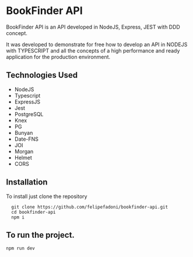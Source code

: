 
# BookFinder API

BookFinder API is an API developed in NodeJS, Express, JEST with DDD concept.

It was developed to demonstrate for free how to develop an API in NODEJS with TYPESCRIPT and all the concepts of a high performance and ready application for the production environment.


## Technologies Used

- NodeJS
- Typescript
- ExpressJS
- Jest
- PostgreSQL
- Knex
- PG
- Bunyan
- Date-FNS
- JOI
- Morgan
- Helmet
- CORS


## Installation

To install just clone the repository

```
  git clone https://github.com/felipefadoni/bookfinder-api.git
  cd bookfinder-api
  npm i
```

## To run the project.

```
npm run dev
```
